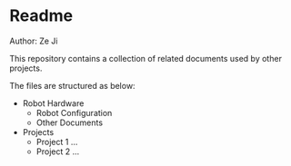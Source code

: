 # Readme

Author: Ze Ji

This repository contains a collection of related documents used by other projects. 

The files are structured as below: 

* Robot Hardware
  * Robot Configuration
  * Other Documents
* Projects
  * Project 1 ...
  * Project 2 ...
